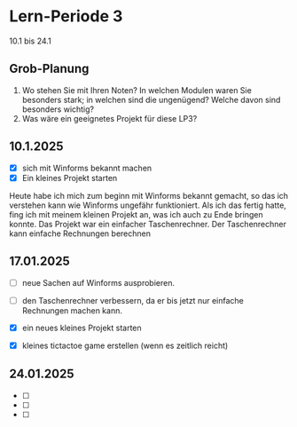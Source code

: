 # Lern-Periode 3

10.1 bis 24.1

## Grob-Planung

1. Wo stehen Sie mit Ihren Noten? In welchen Modulen waren Sie besonders stark; in welchen sind die ungenügend? Welche davon sind besonders wichtig?
4. Was wäre ein geeignetes Projekt für diese LP3?

## 10.1.2025

- [x] sich mit Winforms bekannt machen
- [x] Ein kleines Projekt starten

Heute habe ich mich zum beginn mit Winforms bekannt gemacht, so das ich verstehen kann wie Winforms ungefähr funktioniert. Als ich das fertig hatte, fing ich mit meinem kleinen Projekt an, was ich auch zu Ende bringen konnte. Das Projekt war ein einfacher Taschenrechner. Der Taschenrechner kann einfache Rechnungen berechnen

## 17.01.2025
- [ ] neue Sachen auf Winforms ausprobieren.
- [ ] den Taschenrechner verbessern, da er bis jetzt nur einfache Rechnungen machen kann.
- [x] ein neues kleines Projekt starten
- [x] kleines tictactoe game erstellen (wenn es zeitlich reicht)


## 24.01.2025
- [ ]
- [ ]
- [ ]

   

      

